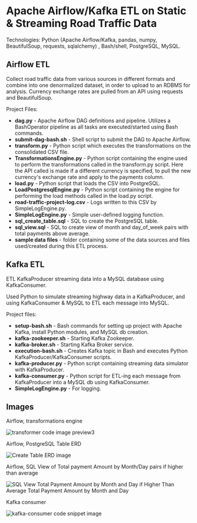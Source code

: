 # Apache Airflow/Kafka ETL on Static & Streaming Road Traffic Data

Technologies: Python (Apache Airflow/Kafka, pandas, numpy, BeautifulSoup, requests, sqlalchemy) , Bash/shell, PostgreSQL, MySQL.

## Airflow ETL
Collect road traffic data from various sources in different formats and combine into one denormalized dataset, in order to upload to an RDBMS for analysis. Currency exchange rates are pulled from an API using requests and BeautifulSoup.

Project Files:
* __dag.py__ - Apache Airflow DAG definitions and pipeline. Utilizes a BashOperator pipeline as all tasks are executed/started using Bash commands.
* __submit-dag-bash.sh__ - Shell script to submit the DAG to Apache Airflow.
* __transform.py__ - Python script which executes the transformations on the consolidated CSV file.
* __TransformationsEngine.py__ - Python script containing the engine used to perform the transformations called in the transform.py script. Here the API called is made if a different currency is specified, to pull the new currency's exchange rate and apply to the payments column.
* __load.py__ - Python script that loads the CSV into PostgreSQL.
* __LoadPostgresqlEngine.py__ - Python script containing the engine for performing the load methods called in the load.py script.
* __road-traffic-project-log.csv__ - Logs written to this CSV by SimpleLogEngine.py.
* __SimpleLogEngine.py__ - Simple user-defined logging function.
* __sql_create_table.sql__ - SQL to create the PostgreSQL table.
* __sql_view.sql__ - SQL to create view of month and day_of_week pairs with total payments above average.
* __sample data files__ - folder containing some of the data sources and files used/created during this ETL process.

## Kafka ETL
ETL KafkaProducer streaming data into a MySQL database using KafkaConsumer.

Used Python to simulate streaming highway data in a KafkaProducer, and using KafkaConsumer & MySQL to ETL each message into MySQL.

Project files:
* __setup-bash.sh__ - Bash commands for setting up project with Apache Kafka, install Python modules, and MySQL db creation.
* __kafka-zookeeper.sh__ - Starting Kafka Zookeeper.
* __kafka-broker.sh__ - Starting Kafka Broker service.
* __execution-bash.sh__ - Creates Kafka topic in Bash and executes Python KafkaProducer/KafkaConsumer scripts.
* __kafka-producer.py__ - Python script containing streaming data simulator with KafkaProducer.
* __kafka-consumer.py__ - Python script for ETL-ing each message from KafkaProducer into a MySQL db using KafkaConsumer.
* __SimpleLogEngine.py__ - For logging.

## Images
Airflow, transformations engine

![transformer code image preview3](https://user-images.githubusercontent.com/88465305/173453602-db527a11-0e7c-40cc-9cf3-2d6cacaf8caf.PNG)

Airflow, PostgreSQL Table ERD

![Create Table ERD image](https://user-images.githubusercontent.com/88465305/173453394-7b0b7dd2-c8c0-4ffb-a8bc-a598931cd3d5.PNG)

Airflow, SQL View of Total payment Amount by Month/Day pairs if higher than average

![SQL View Total Payment Amount by Month and Day if Higher Than Average Total Payment Amount by Month and Day](https://user-images.githubusercontent.com/88465305/173453513-5fb8b292-aa85-4fa6-8538-8338d119eec4.PNG)

Kafka consumer

![kafka-consumer code snippet image](https://user-images.githubusercontent.com/88465305/182212182-b8194245-29bc-43b2-a35c-410f41bdcf13.PNG)

